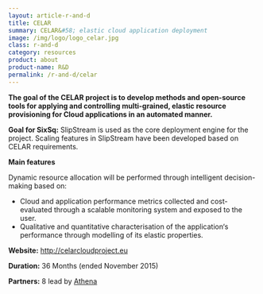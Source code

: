 ```yaml
---
layout: article-r-and-d
title: CELAR
summary: CELAR&#58; elastic cloud application deployment
image: /img/logo/logo_celar.jpg
class: r-and-d
category: resources
product: about
product-name: R&D
permalink: /r-and-d/celar
---
```


**The goal of the CELAR project is to develop methods and open-source tools for applying and controlling multi-grained, elastic resource provisioning for Cloud applications in an automated manner.**

**Goal for SixSq:** SlipStream is used as the core deployment engine for the project.  Scaling features in SlipStream have been developed based on CELAR requirements.

**Main features**

Dynamic resource allocation will be performed through intelligent decision-making based on:

 * Cloud and application performance metrics collected and cost-evaluated through a scalable monitoring system and exposed to the user.
 * Qualitative and quantitative characterisation of the application‘s performance through modelling of its elastic properties.
 
**Website:** http://celarcloudproject.eu
 
**Duration:** 36 Months (ended November 2015)

**Partners:** 8 lead by [Athena](http://www.athena-innovation.gr)
